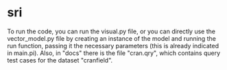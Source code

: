 # sri
 
To run the code, you can run the visual.py file, or you can directly use the vector_model.py file by creating an instance of the model and running the run function, passing it the necessary parameters (this is already indicated in main.pi). Also, in "docs" there is the file "cran.qry", which contains query test cases for the dataset "cranfield".